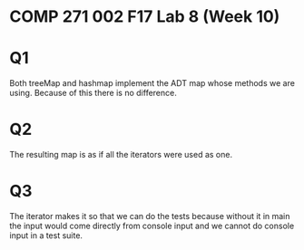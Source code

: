 # COMP 271 002 F17 Lab 8 (Week 10)

# Q1
Both treeMap and hashmap implement the ADT map whose methods we are using. 
Because of this there is no difference.

# Q2
The resulting map is as if all the iterators were used as one. 

# Q3
The iterator makes it so that we can do the tests because without it in main the input would come 
directly from console input and we cannot do console input in a test suite. 